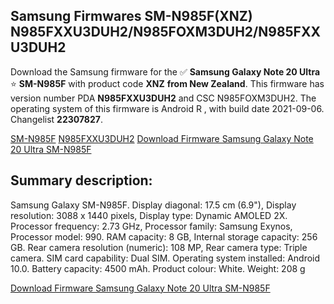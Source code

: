 <h2>Samsung Firmwares SM-N985F(XNZ) N985FXXU3DUH2/N985FOXM3DUH2/N985FXXU3DUH2</h2>
Download the Samsung firmware for the ✅ <strong>Samsung Galaxy Note 20 Ultra </strong> ⭐ <strong>SM-N985F</strong> with product code <strong>XNZ</strong> <strong> from New Zealand</strong>. This firmware has version number PDA <strong>N985FXXU3DUH2</strong> and CSC N985FOXM3DUH2. The operating system of this firmware is Android R , with build date 2021-09-06. Changelist <strong>22307827</strong>.


[SM-N985F](https://samfirm.shop/samsung/model/SM-N985F)
[N985FXXU3DUH2](https://samfirm.shop/samsung/pda/N985FXXU3DUH2)
[Download Firmware Samsung Galaxy Note 20 Ultra SM-N985F](https://samfirm.shop/samsung/firmware/453202)
<h2>Summary description:</h2>
<p>Samsung Galaxy SM-N985F. Display diagonal: 17.5 cm (6.9"), Display resolution: 3088 x 1440 pixels, Display type: Dynamic AMOLED 2X. Processor frequency: 2.73 GHz, Processor family: Samsung Exynos, Processor model: 990. RAM capacity: 8 GB, Internal storage capacity: 256 GB. Rear camera resolution (numeric): 108 MP, Rear camera type: Triple camera. SIM card capability: Dual SIM. Operating system installed: Android 10.0. Battery capacity: 4500 mAh. Product colour: White. Weight: 208 g</p>


[Download Firmware Samsung Galaxy Note 20 Ultra SM-N985F](https://samfirm.shop/samsung/firmware/453202)
